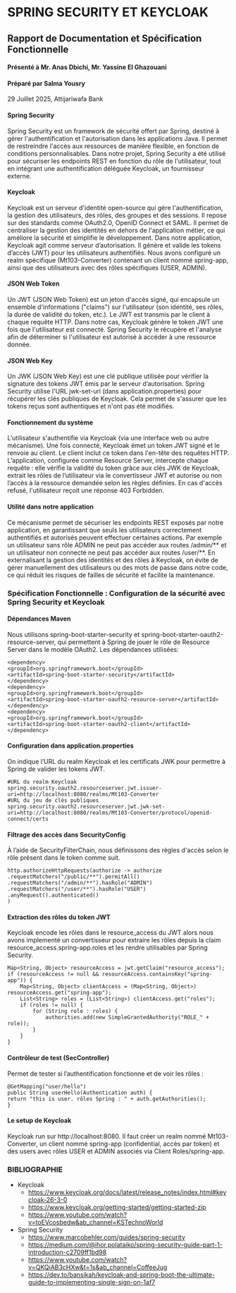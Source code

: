 # SPRING SECURITY ET KEYCLOAK

## Rapport de Documentation et Spécification Fonctionnelle
#### Présenté à Mr. Anas Dbichi, Mr. Yassine El Ghazouani



#### Préparé par Salma Yousry
29 Juillet 2025, Attijariwafa Bank


#### Spring Security
Spring Security est un framework de sécurité offert par Spring, destiné à gérer l'authentification et l'autorisation 
dans les applications Java. Il permet de restreindre l'accès aux ressources de manière flexible, en fonction de conditions personnalisables.
Dans notre projet, Spring Security a été utilisé pour sécuriser les endpoints REST en fonction du rôle de l'utilisateur, 
tout en intégrant une authentification déléguée Keycloak, un fournisseur externe.


#### Keycloak
Keycloak est un serveur d'identité open-source qui gère l'authentification, 
la gestion des utilisateurs, des rôles, des groupes et des sessions. 
Il repose sur des standards comme OAuth2.0, OpenID Connect et SAML. 
Il permet de centraliser la gestion des identités en dehors de l'application métier, 
ce qui améliore la sécurité et simplifie le développement.
Dans notre application, Keycloak agit comme serveur d’autorisation. 
Il génère et valide les tokens d’accès (JWT) pour les utilisateurs authentifiés. 
Nous avons configuré un realm spécifique (Mt103-Converter) contenant un client nommé spring-app, 
ainsi que des utilisateurs avec des rôles spécifiques (USER, ADMIN).

#### JSON Web Token
Un JWT (JSON Web Token) est un jeton d'accès signé, qui encapsule un ensemble
d'informations ("claims") sur l'utilisateur (son identité, ses rôles, la durée de validité du token, etc.).
Le JWT est transmis par le client à chaque requête HTTP.
Dans notre cas, Keycloak génère le token JWT une fois que l'utilisateur est connecté. 
Spring Security le récupère et l'analyse afin de déterminer si l'utilisateur est autorisé à accéder à une ressource donnée.

#### JSON Web Key
Un JWK (JSON Web Key) est une clé publique utilisée pour vérifier la signature des tokens JWT 
émis par le serveur d’autorisation. Spring Security utilise l'URL jwk-set-uri 
(dans application.properties) pour récupérer les clés publiques de Keycloak. 
Cela permet de s'assurer que les tokens reçus sont authentiques et n'ont pas été modifiés.

#### Fonctionnement du système
L'utilisateur s'authentifie via Keycloak (via une interface web ou autre mécanisme). Une fois connecté, Keycloak émet un token JWT signé et le renvoie au client. Le client inclut ce token dans l'en-tête des requêtes HTTP. L'application, configurée comme Resource Server, intercepte chaque requête : elle vérifie la validité du token grâce aux clés JWK de Keycloak, extrait les rôles de l’utilisateur via le convertisseur JWT et autorise ou non l’accès à la ressource demandée selon les règles définies. En cas d'accès refusé, l'utilisateur reçoit une réponse 403 Forbidden.

#### Utilité dans notre application
Ce mécanisme permet de sécuriser les endpoints REST exposés par notre application, 
en garantissant que seuls les utilisateurs correctement authentifiés et autorisés peuvent 
effectuer certaines actions. Par exemple un utilisateur sans rôle ADMIN ne peut pas accéder aux routes /admin/** et un utilisateur non connecté ne peut pas accéder aux routes /user/**. En externalisant la gestion des identités et des rôles à Keycloak, on évite de gérer manuellement des utilisateurs ou des mots de passe dans notre code, ce qui réduit les risques de failles de sécurité et facilite la maintenance.


### Spécification Fonctionnelle : Configuration de la sécurité avec Spring Security et Keycloak
#### Dépendances Maven
Nous utilisons spring-boot-starter-security et spring-boot-starter-oauth2-resource-server, qui permettent à Spring de jouer le rôle de Resource Server dans le modèle OAuth2.
Les dépendances utilisées:

    <dependency>
    <groupId>org.springframework.boot</groupId>
    <artifactId>spring-boot-starter-security</artifactId>
    </dependency>
    <dependency>
    <groupId>org.springframework.boot</groupId>
    <artifactId>spring-boot-starter-oauth2-resource-server</artifactId>
    </dependency>
    <dependency>
    <groupId>org.springframework.boot</groupId>
    <artifactId>spring-boot-starter-oauth2-client</artifactId>
    </dependency>

#### Configuration dans application.properties
On indique l’URL du realm Keycloak et les certificats JWK pour permettre à Spring de valider les tokens JWT.

    #URL du realm Keycloak
    spring.security.oauth2.resourceserver.jwt.issuer-uri=http://localhost:8080/realms/Mt103-Converter
    #URL du jeu de clés publiques
    spring.security.oauth2.resourceserver.jwt.jwk-set-uri=http://localhost:8080/realms/Mt103-Converter/protocol/openid-connect/certs


#### Filtrage des accès dans SecurityConfig
À l’aide de SecurityFilterChain, nous définissons des règles d'accès selon le rôle présent dans le token comme suit.

    http.authorizeHttpRequests(authorize -> authorize
    .requestMatchers("/public/**").permitAll()
    .requestMatchers("/admin/**").hasRole("ADMIN")
    .requestMatchers("/user/**").hasRole("USER")
    .anyRequest().authenticated()
    )

#### Extraction des rôles du token JWT
Keycloak encode les rôles dans le resource_access du JWT alors nous avons
implementé un convertisseur pour extraire les rôles depuis la claim resource_access.spring-app.roles
et les rendre utilisables par Spring Security.


    Map<String, Object> resourceAccess = jwt.getClaim("resource_access");
    if (resourceAccess != null && resourceAccess.containsKey("spring-app")) {
        Map<String, Object> clientAccess = (Map<String, Object>) resourceAccess.get("spring-app");
        List<String> roles = (List<String>) clientAccess.get("roles");
        if (roles != null) {
            for (String role : roles) {
                authorities.add(new SimpleGrantedAuthority("ROLE_" + role));
            }
        }
    }


#### Contrôleur de test (SecController)

Permet de tester si l’authentification fonctionne et de voir les rôles :

    @GetMapping("user/hello")
    public String userHello(Authentication auth) {
    return "this is user. rôles Spring : " + auth.getAuthorities();
    }

#### Le setup de Keycloak
Keycloak run sur http://localhost:8080.
Il faut créer un realm nommé Mt103-Converter, un client nommé spring-app (confidential, 
accès par token) et des users avec rôles USER et ADMIN associés via Client Roles/spring-app.


### BIBLIOGRAPHIE
- Keycloak
  - https://www.keycloak.org/docs/latest/release_notes/index.html#keycloak-26-3-0
  - https://www.keycloak.org/getting-started/getting-started-zip
  - https://www.youtube.com/watch?v=toEVcosbedw&ab_channel=KSTechnoWorld
- Spring Security
  - https://www.marcobehler.com/guides/spring-security
  - https://medium.com/@ihor.polataiko/spring-security-guide-part-1-introduction-c2709ff1bd98
  - https://www.youtube.com/watch?v=QKQiAB3cHXw&t=1s&ab_channel=CoffeeJug
  - https://dev.to/bansikah/keycloak-and-spring-boot-the-ultimate-guide-to-implementing-single-sign-on-1af7